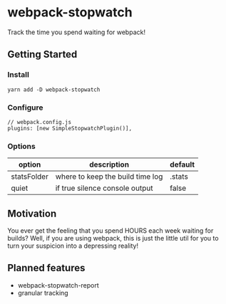 # webpack-stopwatch
Track the time you spend waiting for webpack!

## Getting Started

### Install

`yarn add -D webpack-stopwatch`

### Configure
```
// webpack.config.js
plugins: [new SimpleStopwatchPlugin()],
```

### Options
| option | description | default
--- | --- | ---
| statsFolder |  where to keep the build time log | .stats
| quiet | if true silence console output | false

## Motivation

You ever get the feeling that you spend HOURS each week waiting for builds? Well, if you are using webpack, this is just the little util for you to turn your suspicion into a depressing reality!

## Planned features
- webpack-stopwatch-report
- granular tracking
